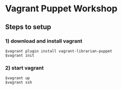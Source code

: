 #  Vagrant Puppet Workshop
## Steps to setup
### 1) download and install vagrant
````
$vagrant plugin install vagrant-librarian-puppet
$vagrant init
````
### 2) start vagrant
````
$vagrant up
$vagrant ssh
````